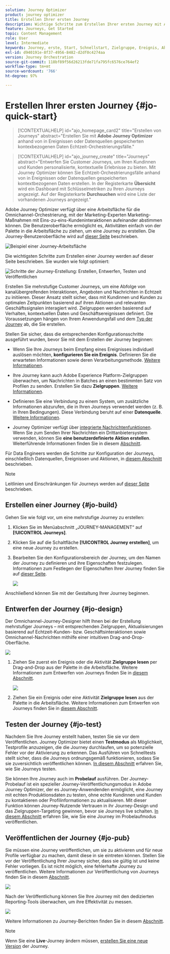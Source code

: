 ```yaml
---
solution: Journey Optimizer
product: journey optimizer
title: Erstellen Ihrer ersten Journey
description: Wichtige Schritte zum Erstellen Ihrer ersten Journey mit Adobe Journey Optimizer
feature: Journeys, Get Started
topic: Content Management
role: User
level: Intermediate
keywords: Journey, erste, Start, Schnellstart, Zielgruppe, Ereignis, Aktion
exl-id: d940191e-8f37-4956-8482-d2df0c4274aa
version: Journey Orchestration
source-git-commit: 118bf89f56d26213fde71fa795fc6576ce764ef2
workflow-type: tm+mt
source-wordcount: '766'
ht-degree: 97%

---
```


# Erstellen Ihrer ersten Journey {#jo-quick-start}

>[!CONTEXTUALHELP]
>id="ajo_homepage_card2"
>title="Erstellen von Journeys"
>abstract="Erstellen Sie mit **Adobe Journey Optimizer** anhand von in Ereignissen oder Datenquellen gespeicherten kontexbezogenen Daten Echtzeit-Orchestrierungsfälle."

>[!CONTEXTUALHELP]
>id="ajo_journey_create"
>title="Journeys"
>abstract="Entwerfen Sie Customer Journeys, um Ihren Kundinnen und Kunden personalisierte, kontextuelle Erlebnisse zu bieten. Mit Journey Optimizer können Sie Echtzeit-Orchestrierungsfälle anhand von in Ereignissen oder Datenquellen gespeicherten kontextbezogenen Daten erstellen. In der Registerkarte **Übersicht** wird ein Dashboard mit Schlüsselmetriken zu Ihren Journeys angezeigt. Auf der Registerkarte **Durchsuchen** wird eine Liste der vorhandenen Journeys angezeigt."

Adobe Journey Optimizer verfügt über eine Arbeitsfläche für die Omnichannel-Orchestrierung, mit der Marketing-Experten Marketing-Maßnahmen mit Eins-zu-eins-Kundeninteraktionen aufeinander abstimmen können. Die Benutzeroberfläche ermöglicht es, Aktivitäten einfach von der Palette in die Arbeitsfläche zu ziehen, um eine Journey zu erstellen. Die Journey-Benutzeroberfläche wird auf [dieser Seite](journey-ui.md) beschrieben.

![Beispiel einer Journey-Arbeitsfläche](assets/journey38.png)

Die wichtigsten Schritte zum Erstellen einer Journey werden auf dieser Seite beschrieben. Sie wurden wie folgt optimiert:

![Schritte der Journey-Erstellung: Erstellen, Entwerfen, Testen und Veröffentlichen](assets/journey-creation-process.png)


Erstellen Sie mehrstufige Customer Journeys, um eine Abfolge von kanalübergreifenden Interaktionen, Angeboten und Nachrichten in Echtzeit zu initiieren. Dieser Ansatz stellt sicher, dass mit Kundinnen und Kunden zu optimalen Zeitpunkten basierend auf ihren Aktionen und relevanten Geschäftssignalen interagiert wird. Zielgruppen werden basierend auf Verhalten, kontextuellen Daten und Geschäftsereignissen definiert. Die Voraussetzungen hängen von Ihrem Anwendungsfall und dem [Typ der Journey](entry-management.md#types-of-journeys) ab, die Sie erstellen.

Stellen Sie sicher, dass die entsprechenden Konfigurationsschritte ausgeführt wurden, bevor Sie mit dem Erstellen der Journey beginnen:

* Wenn Sie Ihre Journeys beim Empfang eines Ereignisses individuell auslösen möchten, **konfigurieren Sie ein Ereignis**. Definieren Sie die erwarteten Informationen sowie deren Verarbeitungsmethode. [Weitere Informationen](../event/about-events.md).

<!--   ![](assets/jo-event7bis.png)  -->

* Ihre Journey kann auch Adobe Experience Platform-Zielgruppen überwachen, um Nachrichten in Batches an einen bestimmten Satz von Profilen zu senden. Erstellen Sie dazu **Zielgruppen**. [Weitere Informationen](../audience/about-audiences.md).

<!--   ![](assets/segment2.png)  -->

* Definieren Sie eine Verbindung zu einem System, um zusätzliche Informationen abzurufen, die in Ihren Journeys verwendet werden (z. B. in Ihren Bedingungen). Diese Verbindung beruht auf einer **Datenquelle**. [Weitere Informationen](../datasource/about-data-sources.md).

<!--   ![](assets/jo-datasource.png)  -->

* Journey Optimizer verfügt über [integrierte Nachrichtenfunktionen](../building-journeys/journeys-message.md). Wenn Sie zum Senden Ihrer Nachrichten ein Drittanbietersystem verwenden, können Sie **eine benutzerdefinierte Aktion erstellen**. Weiterführende Informationen finden Sie in diesem [Abschnitt](../action/action.md).

<!--    ![](assets/custom2.png)  -->


Für Data Engineers werden die Schritte zur Konfiguration der Journeys, einschließlich Datenquellen, Ereignissen und Aktionen, in [diesem Abschnitt](../configuration/about-data-sources-events-actions.md) beschrieben.


>[!NOTE]
>
>Leitlinien und Einschränkungen für Journeys werden auf [dieser Seite](../start/guardrails.md) beschrieben.

## Erstellen einer Journey {#jo-build}

Gehen Sie wie folgt vor, um eine mehrstufige Journey zu erstellen:

1. Klicken Sie im Menüabschnitt „JOURNEY-MANAGEMENT“ auf **[!UICONTROL Journeys]**.

1. Klicken Sie auf die Schaltfläche **[!UICONTROL Journey erstellen]**, um eine neue Journey zu erstellen.

1. Bearbeiten Sie den Konfigurationsbereich der Journey, um den Namen der Journey zu definieren und ihre Eigenschaften festzulegen. Informationen zum Festlegen der Eigenschaften Ihrer Journey finden Sie auf [dieser Seite](journey-properties.md).

   ![](assets/jo-properties.png)

Anschließend können Sie mit der Gestaltung Ihrer Journey beginnen.

## Entwerfen der Journey {#jo-design}

Der Omnichannel-Journey-Designer hilft Ihnen bei der Erstellung mehrstufiger Journeys – mit entsprechenden Zielgruppen, Aktualisierungen basierend auf Echtzeit-Kunden- bzw. Geschäftsinteraktionen sowie Omnichannel-Nachrichten mithilfe einer intuitiven Drag-and-Drop-Oberfläche.

![](assets/journey38.png)

1. Ziehen Sie zuerst ein Ereignis oder die Aktivität **Zielgruppe lesen** per Drag-and-Drop aus der Palette in die Arbeitsfläche. Weitere Informationen zum Entwerfen von Journeys finden Sie in [diesem Abschnitt](using-the-journey-designer.md).

   ![](assets/read-segment.png)

1. Ziehen Sie ein Ereignis oder eine Aktivität **Zielgruppe lesen** aus der Palette in die Arbeitsfläche. Weitere Informationen zum Entwerfen von Journeys finden Sie in [diesem Abschnitt](using-the-journey-designer.md).

## Testen der Journey {#jo-test}

Nachdem Sie Ihre Journey erstellt haben, testen Sie sie vor dem Veröffentlichen. Journey Optimizer bietet einen **Testmodus** als Möglichkeit, Testprofile anzuzeigen, die die Journey durchlaufen, um so potenzielle Fehler vor der Aktivierung zu erkennen. Das Ausführen von Schnelltests stellt sicher, dass die Journeys ordnungsgemäß funktionieren, sodass Sie sie zuversichtlich veröffentlichen können. [In diesem Abschnitt](testing-the-journey.md) erfahren Sie, wie Sie Journeys testen.

Sie können Ihre Journey auch im **Probelauf** ausführen. Der Journey-Probelauf ist ein spezieller Journey-Veröffentlichungsmodus in Adobe Journey Optimizer, der es Journey-Anwendenden ermöglicht, eine Journey mit echten Produktionsdaten zu testen, ohne echte Kundinnen und Kunden zu kontaktieren oder Profilinformationen zu aktualisieren. Mit dieser Funktion können Journey-Nutzende Vertrauen in ihr Journey-Design und das Zielgruppen-Targeting gewinnen, bevor sie Journeys live schalten. [In diesem Abschnitt](journey-dry-run.md) erfahren Sie, wie Sie eine Journey im Probelaufmodus veröffentlichen.

## Veröffentlichen der Journey {#jo-pub}

Sie müssen eine Journey veröffentlichen, um sie zu aktivieren und für neue Profile verfügbar zu machen, damit diese in sie eintreten können. Stellen Sie vor der Veröffentlichung Ihrer Journey sicher, dass sie gültig ist und keine Fehler vorliegen. Es ist nicht möglich, eine fehlerhafte Journey zu veröffentlichen. Weitere Informationen zur Veröffentlichung von Journeys finden Sie in diesem [Abschnitt](publishing-the-journey.md).

![](assets/jo-journeyuc2_32bis.png)

Nach der Veröffentlichung können Sie Ihre Journey mit den dedizierten Reporting-Tools überwachen, um ihre Effektivität zu messen.

![](assets/jo-dynamic_report_journey_12.png)

Weitere Informationen zu Journey-Berichten finden Sie in diesem [Abschnitt](../reports/live-report.md).

>[!NOTE]
>
>Wenn Sie eine **Live**-Journey ändern müssen, [erstellen Sie eine neue Version](journey-ui.md#journey-versions) der Journey.
